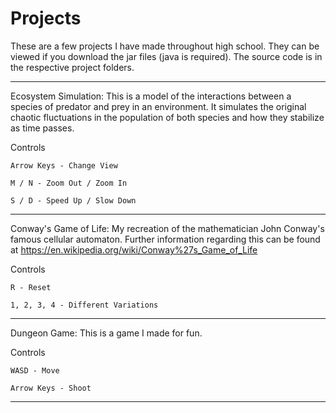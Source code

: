 # Projects
These are a few projects I have made throughout high school. They can be viewed if you download the jar files (java is required). The source code is in the respective project folders. 

-----

Ecosystem Simulation: This is a model of the interactions between a species of predator and prey in an environment. It simulates the original chaotic fluctuations in the population of both species and how they stabilize as time passes.

Controls
	
	Arrow Keys - Change View
	
	M / N - Zoom Out / Zoom In
	
	S / D - Speed Up / Slow Down

-----

Conway's Game of Life: My recreation of the mathematician John Conway's famous cellular automaton. Further information regarding this can be found at https://en.wikipedia.org/wiki/Conway%27s_Game_of_Life

Controls
	
	R - Reset
	
	1, 2, 3, 4 - Different Variations

-----

Dungeon Game: This is a game I made for fun.

Controls
	
	WASD - Move
	
	Arrow Keys - Shoot

-----
